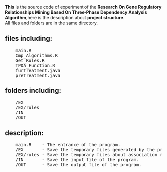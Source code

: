 **This** is the source code of experiment of the **Research On Gene Regulatory Relationships Mining Based On Three-Phase Dependency Analysis Algorithm**,here is the description about **project structure**.<br/>
All files and folders are in the same directory.
## files including:
  <pre>
    main.R
    Cmp_Algorithms.R
    Get_Rules.R
    TPDA_Function.R
    furTreatment.java
    preTreatment.java</pre>
## folders including:
  <pre>
    /EX
    /EX/rules
    /IN
    /OUT</pre>
## description:
  <pre>
    main.R    - The entrance of the program.
    /EX       - Save the temporary files generated by the program.
    /EX/rules - Save the temporary files about association rules.
    /IN       - Save the input file of the program.
    /OUT      - Save the output file of the program.</pre>
